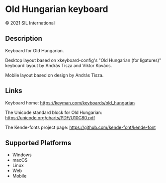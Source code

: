 Old Hungarian keyboard
==============

© 2021 SIL International

Description
-----------
Keyboard for Old Hungarian.
 
Desktop layout based on xkeyboard-config's "Old Hungarian (for ligatures)" 
keyboard layout by András Tisza and Viktor Kovács.

Mobile layout based on design by András Tisza.

Links
-----
Keyboard home: https://keyman.com/keyboards/old_hungarian

The Unicode standard block for Old Hungarian: https://unicode.org/charts/PDF/U10C80.pdf

The Kende-fonts project page: https://github.com/kende-font/kende-font


Supported Platforms
-------------------
 * Windows
 * macOS
 * Linux
 * Web
 * Mobile

